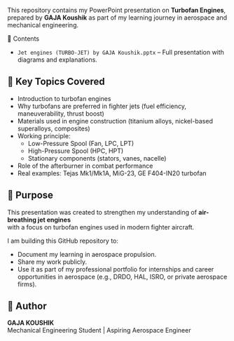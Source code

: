 This repository contains my PowerPoint presentation on **Turbofan Engines**,  
prepared by **GAJA Koushik** as part of my learning journey in aerospace and mechanical engineering.

 📌 Contents
- `Jet engines (TURBO-JET) by GAJA Koushik.pptx` – Full presentation with diagrams and explanations.

## 🔹 Key Topics Covered
- Introduction to turbofan engines  
- Why turbofans are preferred in fighter jets (fuel efficiency, maneuverability, thrust boost)  
- Materials used in engine construction (titanium alloys, nickel-based superalloys, composites)  
- Working principle:
  - Low-Pressure Spool (Fan, LPC, LPT)  
  - High-Pressure Spool (HPC, HPT)  
  - Stationary components (stators, vanes, nacelle)  
- Role of the afterburner in combat performance  
- Real examples: Tejas Mk1/Mk1A, MiG-23, GE F404-IN20 turbofan  

## 🎯 Purpose
This presentation was created to strengthen my understanding of **air-breathing jet engines**  
with a focus on turbofan engines used in modern fighter aircraft.  

I am building this GitHub repository to:  
- Document my learning in aerospace propulsion.  
- Share my work publicly.  
- Use it as part of my professional portfolio for internships and career opportunities in aerospace (e.g., DRDO, HAL, ISRO, or private aerospace firms).  

## 👤 Author
**GAJA KOUSHIK**  
Mechanical Engineering Student | Aspiring Aerospace Engineer  
